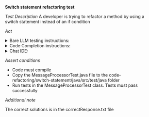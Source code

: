 **Switch statement refactoring test**

*Test Description*
A developer is trying to refactor a method by using a switch statement instead of an if condition

*Act*

<details>
<summary>Bare LLM testing instructions:</summary>

- Open the prompt.txt file
- Copy a question located in the prompt.txt file to the chat window
- Submit the question
- Open the project code-refactoring/switch-statement/java
- Open the MessageProcessor class
- Change the handleMessageError method to the suggested method

</details>

<details>
<summary>Code Completion instructions:</summary>

- Open the project code-refactoring/switch-statement/java in IDE
- Open the MessageProcessor class
- Type at the end of the class:

```java
// Refactored handleMessageError method using a switch instead of an if
```

- Press ENTER
- Accept a sequence of suggestions using the TAB and ENTER keys
- Change the handleMessageError method to the suggested method

</details>

<details>
<summary>Chat IDE:</summary>

- Open the project code-refactoring/switch-statement/java project
- Open the MessageProcessor class
- Highlight the handleMessageError method
- Type in the chat window:

> Refactor the handleMessageError method to use a switch instead of an if

- Change the handleMessageError method to the suggested method

</details>

*Assert conditions*

- Code must compile
- Copy the MessageProcessorTest.java file to the code-refactoring/switch-statement/java/src/test/java folder
- Run tests in the MessageProcessorTest class. Tests must pass successfully

*Additional note*

The correct solutions is in the correctResponse.txt file